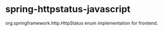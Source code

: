 # spring-httpstatus-javascript
org.springframework.http.HttpStatus enum implementation for frontend.
